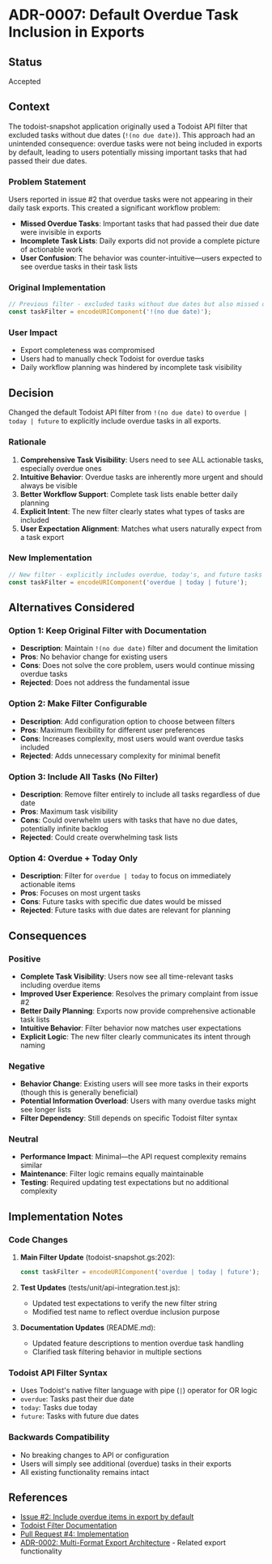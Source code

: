 # ADR-0007: Default Overdue Task Inclusion in Exports

## Status
Accepted

## Context
The todoist-snapshot application originally used a Todoist API filter that excluded tasks without due dates (`!(no due date)`). This approach had an unintended consequence: overdue tasks were not being included in exports by default, leading to users potentially missing important tasks that had passed their due dates.

### Problem Statement
Users reported in issue #2 that overdue tasks were not appearing in their daily task exports. This created a significant workflow problem:
- **Missed Overdue Tasks**: Important tasks that had passed their due date were invisible in exports
- **Incomplete Task Lists**: Daily exports did not provide a complete picture of actionable work
- **User Confusion**: The behavior was counter-intuitive—users expected to see overdue tasks in their task lists

### Original Implementation
```javascript
// Previous filter - excluded tasks without due dates but also missed overdue items
const taskFilter = encodeURIComponent('!(no due date)');
```

### User Impact
- Export completeness was compromised
- Users had to manually check Todoist for overdue tasks
- Daily workflow planning was hindered by incomplete task visibility

## Decision
Changed the default Todoist API filter from `!(no due date)` to `overdue | today | future` to explicitly include overdue tasks in all exports.

### Rationale
1. **Comprehensive Task Visibility**: Users need to see ALL actionable tasks, especially overdue ones
2. **Intuitive Behavior**: Overdue tasks are inherently more urgent and should always be visible
3. **Better Workflow Support**: Complete task lists enable better daily planning
4. **Explicit Intent**: The new filter clearly states what types of tasks are included
5. **User Expectation Alignment**: Matches what users naturally expect from a task export

### New Implementation
```javascript
// New filter - explicitly includes overdue, today's, and future tasks
const taskFilter = encodeURIComponent('overdue | today | future');
```

## Alternatives Considered

### Option 1: Keep Original Filter with Documentation
- **Description**: Maintain `!(no due date)` filter and document the limitation
- **Pros**: No behavior change for existing users
- **Cons**: Does not solve the core problem, users would continue missing overdue tasks
- **Rejected**: Does not address the fundamental issue

### Option 2: Make Filter Configurable
- **Description**: Add configuration option to choose between filters
- **Pros**: Maximum flexibility for different user preferences
- **Cons**: Increases complexity, most users would want overdue tasks included
- **Rejected**: Adds unnecessary complexity for minimal benefit

### Option 3: Include All Tasks (No Filter)
- **Description**: Remove filter entirely to include all tasks regardless of due date
- **Pros**: Maximum task visibility
- **Cons**: Could overwhelm users with tasks that have no due dates, potentially infinite backlog
- **Rejected**: Could create overwhelming task lists

### Option 4: Overdue + Today Only
- **Description**: Filter for `overdue | today` to focus on immediately actionable items
- **Pros**: Focuses on most urgent tasks
- **Cons**: Future tasks with specific due dates would be missed
- **Rejected**: Future tasks with due dates are relevant for planning

## Consequences

### Positive
- **Complete Task Visibility**: Users now see all time-relevant tasks including overdue items
- **Improved User Experience**: Resolves the primary complaint from issue #2
- **Better Daily Planning**: Exports now provide comprehensive actionable task lists
- **Intuitive Behavior**: Filter behavior now matches user expectations
- **Explicit Logic**: The new filter clearly communicates its intent through naming

### Negative
- **Behavior Change**: Existing users will see more tasks in their exports (though this is generally beneficial)
- **Potential Information Overload**: Users with many overdue tasks might see longer lists
- **Filter Dependency**: Still depends on specific Todoist filter syntax

### Neutral
- **Performance Impact**: Minimal—the API request complexity remains similar
- **Maintenance**: Filter logic remains equally maintainable
- **Testing**: Required updating test expectations but no additional complexity

## Implementation Notes

### Code Changes
1. **Main Filter Update** (todoist-snapshot.gs:202):
   ```javascript
   const taskFilter = encodeURIComponent('overdue | today | future');
   ```

2. **Test Updates** (tests/unit/api-integration.test.js):
   - Updated test expectations to verify the new filter string
   - Modified test name to reflect overdue inclusion purpose

3. **Documentation Updates** (README.md):
   - Updated feature descriptions to mention overdue task handling
   - Clarified task filtering behavior in multiple sections

### Todoist API Filter Syntax
- Uses Todoist's native filter language with pipe (`|`) operator for OR logic
- `overdue`: Tasks past their due date
- `today`: Tasks due today
- `future`: Tasks with future due dates

### Backwards Compatibility
- No breaking changes to API or configuration
- Users will simply see additional (overdue) tasks in their exports
- All existing functionality remains intact

## References
- [Issue #2: Include overdue items in export by default](https://github.com/ghelleks/todoist-snapshot/issues/2)
- [Todoist Filter Documentation](https://todoist.com/help/articles/205248842)
- [Pull Request #4: Implementation](https://github.com/ghelleks/todoist-snapshot/pull/4)
- [ADR-0002: Multi-Format Export Architecture](./ADR-0002-multi-format-export-architecture.md) - Related export functionality